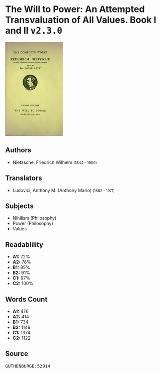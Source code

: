 # The Will to Power: An Attempted Transvaluation of All Values. Book I and II <kbd>v2.3.0</kbd>

![](./cover.medium.jpg "")

## Authors


 - Nietzsche, Friedrich Wilhelm <small>(1844 - 1900)</small>

## Translators


 - Ludovici, Anthony M. (Anthony Mario) <small>(1882 - 1971)</small>

## Subjects


 - Nihilism (Philosophy)
 - Power (Philosophy)
 - Values

## Readablility


 - **A1:** 72%
 - **A2:** 78%
 - **B1:** 85%
 - **B2:** 91%
 - **C1:** 97%
 - **C2:** 100%

## Words Count


 - **A1:** 476
 - **A2:** 414
 - **B1:** 734
 - **B2:** 1149
 - **C1:** 1374
 - **C2:** 1122

## Source


<kbd>GUTHENBURGE:52914</kbd>
